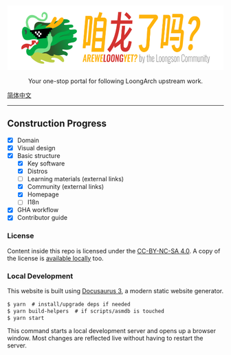 <div align="center">
  <img alt="咱龙了吗？AREWELOONGYET? by the Loongson Community" src="./art/logo-readme.png" height="150" />
  <p>Your one-stop portal for following LoongArch upstream work.</p>
</div>

[简体中文](./README.md)

---

## Construction Progress

* [x] Domain
* [x] Visual design
* [x] Basic structure
    - [x] Key software
    - [x] Distros
    - [ ] Learning materials (external links)
    - [x] Community (external links)
    - [x] Homepage
    - [ ] I18n
* [x] GHA workflow
* [x] Contributor guide

### License

Content inside this repo is licensed under the [CC-BY-NC-SA 4.0](https://creativecommons.org/licenses/by-nc-sa/4.0/).
A copy of the license is [available locally](./LICENSE) too.

### Local Development

This website is built using [Docusaurus 3](https://docusaurus.io/), a modern static website generator.

```
$ yarn  # install/upgrade deps if needed
$ yarn build-helpers  # if scripts/asmdb is touched
$ yarn start
```

This command starts a local development server and opens up a browser window. Most changes are reflected live without having to restart the server.
